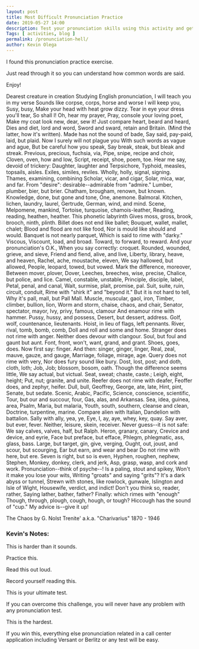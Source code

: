 ```yaml
--- 
layout: post 
title: Most Difficult Pronunciation Practice
date: 2019-05-27 14:00
description: Test your pronunciation skills using this activity and get hired in any call center.
Tags: [ activities, blog ]
permalink: /pronunciation-hell/ 
author: Kevin Olega 
--- 
```

I found this pronunciation practice exercise. 

Just read through it so you can understand how common words are said. 

Enjoy!

Dearest creature in creation
Studying English pronunciation, 
I will teach you in my verse
Sounds like corpse, corps, horse and worse 
I will keep you, Susy, busy,
Make your head with heat grow dizzy. 
Tear in eye your dress you'll tear,
So shall I! Oh, hear my prayer, 
Pray, console your loving poet,
Make my coat look new, dear, sew it! 
Just compare heart, beard and heard,
Dies and diet, lord and word, 
Sword and sward, retain and Britain.
(Mind the latter, how it's written). 
Made has not the sound of bade,
Say said, pay-paid, laid, but plaid. 
Now I surely will not plague you
With such words as vague and ague, 
But be careful how you speak,
Say break, steak, but bleak and streak. 
Previous, precious, fuchsia, via,
Pipe, snipe, recipe and choir, 
Cloven, oven, how and low,
Script, receipt, shoe, poem, toe. 
Hear me say, devoid of trickery:
Daughter, laughter and Terpsichore, 
Typhoid, measles, topsails, aisles.
Exiles, similes, reviles. 
Wholly, holly, signal, signing.
Thames, examining, combining 
Scholar, vicar, and cigar,
Solar, mica, war, and far. 
From "desire": desirable--admirable from "admire."
Lumber, plumber, bier, but brier. 
Chatham, brougham, renown, but known.
Knowledge, done, but gone and tone, 
One, anemone. Balmoral.
Kitchen, lichen, laundry, laurel, 
Gertrude, German, wind, and mind.
Scene, Melpomene, mankind, 
Tortoise, turquoise, chamois-leather,
Reading, reading, heathen, heather. 
This phonetic labyrinth
Gives moss, gross, brook, brooch, ninth, plinth. 
Billet does not end like ballet;
Bouquet, wallet, mallet, chalet; 
Blood and flood are not like food,
Nor is mould like should and would. 
Banquet is not nearly parquet,
Which is said to rime with "darky." 
Viscous, Viscount, load, and broad.
Toward, to forward, to reward. 
And your pronunciation's O.K.,
When you say correctly: croquet. 
Rounded, wounded, grieve, and sieve,
Friend and fiend, alive, and live, 
Liberty, library, heave, and heaven,
Rachel, ache, moustache, eleven, 
We say hallowed, but allowed,
People, leopard, towed, but vowed. 
Mark the difference, moreover,
Between mover, plover, Dover, 
Leeches, breeches, wise, precise,
Chalice, but police, and lice. 
Camel, constable, unstable,
Principle, disciple, label, 
Petal, penal, and canal,
Wait, surmise, plait, promise, pal. 
Suit, suite, ruin, circuit, conduit,
Rime with "shirk it" and "beyond it." 
But it is not hard to tell,
Why it's pall, mall, but Pall Mall. 
Muscle, muscular, gaol, iron,
Timber, climber, bullion, lion, 
Worm and storm, chaise, chaos, and chair,
Senator, spectator, mayor, 
Ivy, privy, famous, clamour
And enamour rime with hammer. 
Pussy, hussy, and possess,
Desert, but dessert, address. 
Golf, wolf, countenance, lieutenants.
Hoist, in lieu of flags, left pennants. 
River, rival, tomb, bomb, comb,
Doll and roll and some and home. 
Stranger does not rime with anger.
Neither does devour with clangour. 
Soul, but foul and gaunt but aunt.
Font, front, won't, want, grand, and grant. 
Shoes, goes, does. Now first say: finger.
And then: singer, ginger, linger, 
Real, zeal, mauve, gauze, and gauge,
Marriage, foliage, mirage, age. 
Query does not rime with very,
Nor does fury sound like bury. 
Dost, lost, post; and doth, cloth, loth;
Job, Job; blossom, bosom, oath. 
Though the difference seems little,
We say actual, but victual. 
Seat, sweat; chaste, caste.; Leigh, eight, height;
Put, nut; granite, and unite. 
Reefer does not rime with deafer,
Feoffer does, and zephyr, heifer. 
Dull, bull, Geoffrey, George, ate, late,
Hint, pint, Senate, but sedate. 
Scenic, Arabic, Pacific,
Science, conscience, scientific, 
Tour, but our and succour, four,
Gas, alas, and Arkansas. 
Sea, idea, guinea, area,
Psalm, Maria, but malaria, 
Youth, south, southern, cleanse and clean,
Doctrine, turpentine, marine. 
Compare alien with Italian,
Dandelion with battalion. 
Sally with ally, yea, ye,
Eye, I, ay, aye, whey, key, quay. 
Say aver, but ever, fever.
Neither, leisure, skein, receiver. 
Never guess--it is not safe:
We say calves, valves, half, but Ralph. 
Heron, granary, canary,
Crevice and device, and eyrie, 
Face but preface, but efface,
Phlegm, phlegmatic, ass, glass, bass. 
Large, but target, gin, give, verging,
Ought, out, joust, and scour, but scourging, 
Ear but earn, and wear and bear
Do not rime with here, but ere. 
Seven is right, but so is even,
Hyphen, roughen, nephew, Stephen, 
Monkey, donkey, clerk, and jerk,
Asp, grasp, wasp, and cork and work. 
Pronunciation--think of psyche--!
Is a paling, stout and spikey, 
Won't it make you lose your wits,
Writing "groats" and saying "grits"? 
It's a dark abyss or tunnel,
Strewn with stones, like rowlock, gunwale, 
Islington and Isle of Wight,
Housewife, verdict, and indict! 
Don't you think so, reader, rather,
Saying lather, bather, father? 
Finally: which rimes with "enough"
Though, through, plough, cough, hough, or tough? 
Hiccough has the sound of "cup."
My advice is--give it up!

The Chaos
by G. Nolst Trenite' a.k.a. "Charivarius" 1870 - 1946


### Kevin's Notes:

This is harder than it sounds.

Practice this.

Read this out loud.

Record yourself reading this.

This is your ultimate test.

If you can overcome this challenge, you will never have any problem with any pronunciation test.

This is the hardest.

If you win this, everything else pronunciation related in a call center application including Versant or Berlitz or any test will be easy.